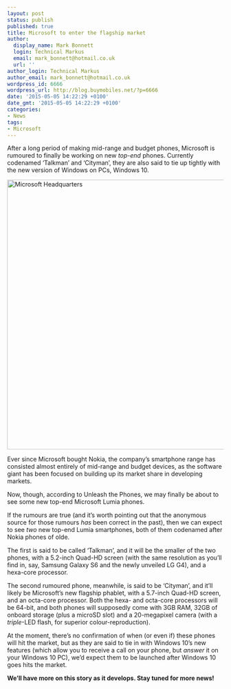 ```yaml
---
layout: post
status: publish
published: true
title: Microsoft to enter the flagship market
author:
  display_name: Mark Bonnett
  login: Technical Markus
  email: mark_bonnett@hotmail.co.uk
  url: ''
author_login: Technical Markus
author_email: mark_bonnett@hotmail.co.uk
wordpress_id: 6666
wordpress_url: http://blog.buymobiles.net/?p=6666
date: '2015-05-05 14:22:29 +0100'
date_gmt: '2015-05-05 14:22:29 +0100'
categories:
- News
tags:
- Microsoft
---
```

<p><span class="postStandFirst">After a long period of making mid-range and budget phones, Microsoft is rumoured to finally be working on new <em>top-end</em> phones. Currently codenamed &lsquo;Talkman&rsquo; and &lsquo;Cityman&rsquo;, they are also said to tie up tightly with the new version of Windows on PCs, Windows 10.</span></p>
<p><img class="aligncenter wp-image-6667 size-large" src="https://a1comms-blog-buymobiles.storage.googleapis.com/2015/05/452292666-1024x669.jpg" alt="Microsoft Headquarters" width="960" height="627" /></p>
<p>Ever since Microsoft bought Nokia, the company&rsquo;s smartphone range has consisted almost entirely of mid-range and budget devices, as the software giant has been focused on building up its market share in developing markets.</p>
<p>Now, though, according to Unleash the Phones, we may finally be about to see some new top-end Microsoft Lumia phones.</p>
<p>If the rumours are true (and it&rsquo;s worth pointing out that the anonymous source for those rumours <em>has</em> been correct in the past), then we can expect to see <em>two</em> new top-end Lumia smartphones, both of them codenamed after Nokia phones of olde.</p>
<p>The first is said to be called &lsquo;Talkman&rsquo;, and it will be the smaller of the two phones, with a 5.2-inch Quad-HD screen (with the same resolution as you&rsquo;ll find in, say, Samsung Galaxy S6 and the newly unveiled LG G4), and a hexa-core processor.</p>
<p>The second rumoured phone, meanwhile, is said to be &lsquo;Cityman&rsquo;, and it&rsquo;ll likely be Microsoft&rsquo;s new flagship phablet, with a 5.7-inch Quad-HD screen, and an octa-core processor. Both the hexa- and octa-core processors will be 64-bit, and both phones will supposedly come with 3GB RAM, 32GB of onboard storage (plus a microSD slot) and a 20-megapixel camera (with a <em>triple</em>-LED flash, for superior colour-reproduction).</p>
<p>At the moment, there&rsquo;s no confirmation of when (or even if) these phones will hit the market, but as they are said to tie in with Windows 10&rsquo;s new features (which allow you to receive a call on your phone, but <em>answer</em> it on your Windows 10 PC), we&rsquo;d expect them to be launched after Windows 10 goes hits the market.</p>
<p><strong>We&rsquo;ll have more on this story as it develops. Stay tuned for more news! </strong></p>
